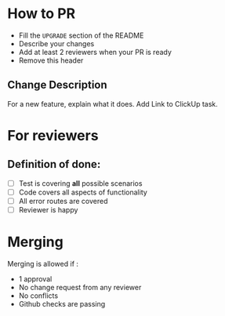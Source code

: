# How to PR

 * Fill the `UPGRADE` section of the README
 * Describe your changes
 * Add at least 2 reviewers when your PR is ready
 * Remove this header

## Change Description

For a new feature, explain what it does. Add Link to ClickUp task.

# For reviewers

## Definition of done:

- [ ] Test is covering **all** possible scenarios
- [ ] Code covers all aspects of functionality
- [ ] All error routes are covered
- [ ] Reviewer is happy

# Merging

Merging is allowed if : 

 - 1 approval
 - No change request from any reviewer
 - No conflicts
 - Github checks are passing